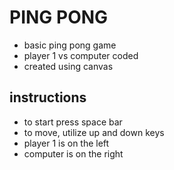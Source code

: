 # PING PONG

 - basic ping pong game
 - player 1 vs computer coded
 - created using canvas

## instructions
- to start press space bar
- to move, utilize up and down keys
- player 1 is on the left
- computer is on the right
